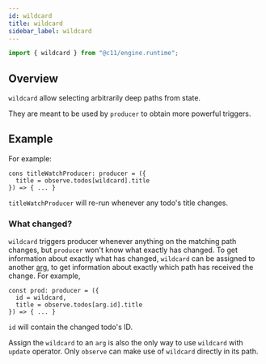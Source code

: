 ```yaml
---
id: wildcard
title: wildcard
sidebar_label: wildcard
---
```


```ts
import { wildcard } from "@c11/engine.runtime";
```

## Overview

`wildcard` allow selecting arbitrarily deep paths from state.

They are meant to be used by `producer` to obtain more powerful triggers.

## Example

For example:

```tsx
cons titleWatchProducer: producer = ({
  title = observe.todos[wildcard].title
}) => { ... }
```

`titleWatchProducer` will re-run whenever any todo's title changes.

### What changed?

`wildcard` triggers producer whenever anything on the matching path changes, but
`producer` won't know what exactly has changed. To get information about exactly
what has changed, `wildcard` can be assigned to another
[arg](/docs/api/arg), to get information about exactly which path
has received the change. For example,

```tsx
const prod: producer = ({
  id = wildcard,
  title = observe.todos[arg.id].title
}) => { ... }
```

`id` will contain the changed todo's ID.

Assign the `wildcard` to an `arg` is also the only way to use `wildcard` with
`update` operator. Only `observe` can make use of `wildcard` directly in its
path.
